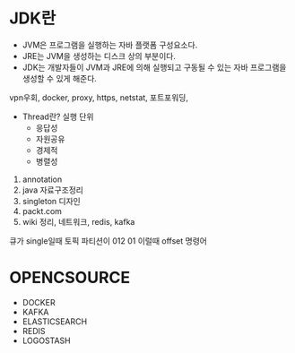 # JDK란
- JVM은 프로그램을 실행하는 자바 플랫폼 구성요소다.
- JRE는 JVM을 생성하는 디스크 상의 부분이다.
- JDK는 개발자들이 JVM과 JRE에 의해 실행되고 구동될 수 있는 자바 프로그램을 생성할 수 있게 해준다.


vpn우회, docker, proxy, https, netstat, 포트포워딩, 

- Thread란? 실행 단위
  - 응답성
  - 자원공유
  - 경제적
  - 병렬성

1. annotation
2. java 자료구조정리
3. singleton 디자인
4. packt.com
5. wiki 정리, 네트워크, redis, kafka


큐가 single일때
토픽 파티션이 012 01 이럴때 
offset 명령어 

# OPENCSOURCE
- DOCKER
- KAFKA
- ELASTICSEARCH
- REDIS
- LOGOSTASH
